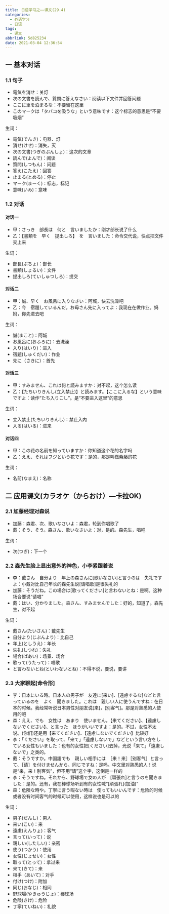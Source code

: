 ```yaml
---
title: 日语学习之——课文(29.4)
categories:
  - 外语学习
  - 日语
tags:
  - 课文
abbrlink: 5d825234
date: 2021-03-04 12:36:54
---
```

## 一 基本对话

### 1.1 句子

* 電気を消せ：关灯
* 次の文書を読んで、質問に答えなさい：阅读以下文件并回答问题
* ここに車を泊まるな：不要留在这里
* このマークは「タバコを吸うな」という意味です：这个标志的意思是“不要吸烟”

<!--more-->

生词：

* 電気(でんき)：电器、灯
* 消せ(けせ)：消失，灭
* 次の文書(つぎのぶんしょ)：这次的文章
* 読んで(よんで)：阅读
* 質問(しつもん)：问题
* 答え(こたえ)：回答
* 止まる(とめる)：停止
* マーク(まーく)：标志，标记
* 意味(いみ)：意味

### 1.2 对话

#### 对话一

* 甲：さっき　部長は　何と　言いましたか：刚才部长说了什么
* 乙：【書類を　早く　提出しろ】　を　言いました：命令交代说，快点把文件交上来

生词：

* 部長(ぶちょ)：部长
* 書類(しょるい)：文件
* 提出しろ(ていしゅつしろ)：提交

####  对话二

* 甲：誠、早く　お風呂に入りなさい：阿城，快去洗澡吧
* 乙：今　宿題しているんだ。お母さん先に入ってよ：我现在在做作业。妈妈，你先进去吧

生词：

* 誠(まこと)：阿城
* お風呂に(おふろに)：去洗澡
* 入り(はいり)：进入
* 宿題(しゅくだい)：作业
* 先に（さきに）：首先

####  对话三

* 甲：すみません、これは何と読みますか：对不起，这个怎么读
* 乙：【たちいりきんし(立入禁止)】と読みます。【ここに入るな】という意味ですよ：读作“たち入りこし”。是“不要进入这里”的意思

生词：

* 立入禁止(たちいりきんし)：禁止入内
* 入る(はいる)：进来

#### 对话四

* 甲：この花の名前を知っていますか：你知道这个花的名字吗
* 乙：ええ、それはフジという花です：是的，那是叫做紫藤的花

生词：

* 名前(なまえ)：名称

## 二 应用课文(カラオケ（からおけ）—卡拉OK)

### 2.1 加藤经理对森说

* 加藤：森君、次、歌いなさいよ：森君，轮到你唱歌了
* 戴：そう、そう。森さん、歌いなさいよ：对，是的。森先生，唱吧

生词：

* 次(つぎ)：下一个

### 2.2 森先生脸上显出意外的神色，小李紧跟着说

* 李：戴さん　自分より　年上の森さんに[歌いなさい]と言うのは　失礼ですよ：小戴对比自己年长的森先生说[请唱歌]是很失礼的
* 加藤：そうだね。この場合は[歌ってください]と言わないとね：是啊。这种场合要说“请唱”
* 戴：はい、分かりました。森さん、すみませんでした：好的，知道了。森先生，对不起

生词：

* 戴さん(たいさん)：戴先生
* 自分より(じぶんより)：比自己
* 年上(としうえ)：年长
* 失礼(しつれ)：失礼
* 場合(ばあい)：场景、场合
* 歌って(うたって)：唱歌
* と言わないとね(といわないとね)：不得不说，要说，要讲

### 2.3 大家聊起[命令形]

* 李：日本にいる時。日本人の男子が　友達に[来い]、[遠慮するな]などと言っているのを　よく　聞きました。これは　親しい人に使うんですね：在日本的时候。我经常听说日本男性对朋友说[来]，[别客气]。那是对熟悉的人使用的吧
* 森：ええ、でも　女性は　あまり　使いません。【来てください】、【遠慮しないでください】、と言った　ほうがいいですよ：是的。不过，女性不太说。(你们)还是用【来てください】、【遠慮しないでください】比较好
* 李：「ください」を取って、「来て」「遠慮しないで」などという言い方をしている女性もいました：也有的女性把[ください]去掉，光说「来て」「遠慮しないで」之类的。
* 戴：そうですか。中国語でも　親しい相手には　［来！来］［别客气］と言って、［请］を付けませんから、同じですね：是吗。中文里对熟悉的人！说是“来，来！别客気”，但不用“请”这个字，这倒是一样的
* 李：そうですね。それから、野球場で女の人が　[頑張れ]と言うのを聞きました：是的。还有，我在棒球场听到有的女性喊“[頑張れ]\(加油)”
* 森：危険な時や。丁寧に言う暇ない時は　使ってもいいんです：危险的时候或者没有时间客气的时候可以使用，这样说也是可以的

生词：

* 男子(だんし)：男人
* 来い(こい)：来
* 遠慮(えんりょ)：客气
* 言って(いって)：说
* 親しい(したしい)：亲密
* 使う(つかう)：使用
* 女性(じょせい)：女性
* 取って(とって)：拿过来
* 来て(きて)：来
* 相手（あいて)：对手
* 付け(つけ)：附加
* 同じ(おなじ)：相同
* 野球場(やきゅうじょ)：棒球场
* 危険(きけ)：危险
* 丁寧(ていねい)：礼貌